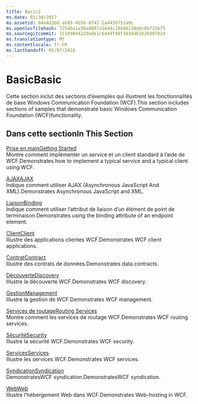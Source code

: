 ```yaml
---
title: Basic2
ms.date: 03/30/2017
ms.assetid: 04e4d3bd-ab89-4b50-8f42-2a4430751a9c
ms.openlocfilehash: 72540a1a36a8807a1644c10448210ddc8bf15b75
ms.sourcegitcommit: 15109844229ade1c6449f48f3834db1b26907824
ms.translationtype: MT
ms.contentlocale: fr-FR
ms.lasthandoff: 05/07/2018
---
```

# <a name="basic"></a><span data-ttu-id="fd099-102">Basic</span><span class="sxs-lookup"><span data-stu-id="fd099-102">Basic</span></span>
<span data-ttu-id="fd099-103">Cette section inclut des sections d’exemples qui illustrent les fonctionnalités de base Windows Communication Foundation (WCF).</span><span class="sxs-lookup"><span data-stu-id="fd099-103">This section includes sections of samples that demonstrate basic Windows Communication Foundation (WCF)functionality.</span></span>  
  
## <a name="in-this-section"></a><span data-ttu-id="fd099-104">Dans cette section</span><span class="sxs-lookup"><span data-stu-id="fd099-104">In This Section</span></span>  
 [<span data-ttu-id="fd099-105">Prise en main</span><span class="sxs-lookup"><span data-stu-id="fd099-105">Getting Started</span></span>](../../../../docs/framework/wcf/samples/getting-started-sample.md)  
 <span data-ttu-id="fd099-106">Montre comment implémenter un service et un client standard à l’aide de WCF.</span><span class="sxs-lookup"><span data-stu-id="fd099-106">Demonstrates how to implement a typical service and a typical client using WCF.</span></span>  
  
 [<span data-ttu-id="fd099-107">AJAX</span><span class="sxs-lookup"><span data-stu-id="fd099-107">AJAX</span></span>](../../../../docs/framework/wcf/samples/ajax.md)  
 <span data-ttu-id="fd099-108">Indique comment utiliser AJAX (Asynchronous JavaScript And XML).</span><span class="sxs-lookup"><span data-stu-id="fd099-108">Demonstrates Asynchronous JavaScript and XML.</span></span>  
  
 [<span data-ttu-id="fd099-109">Liaison</span><span class="sxs-lookup"><span data-stu-id="fd099-109">Binding</span></span>](../../../../docs/framework/wcf/samples/binding.md)  
 <span data-ttu-id="fd099-110">Indique comment utiliser l’attribut de liaison d’un élément de point de terminaison.</span><span class="sxs-lookup"><span data-stu-id="fd099-110">Demonstrates using the binding attribute of an endpoint element.</span></span>  
  
 [<span data-ttu-id="fd099-111">Client</span><span class="sxs-lookup"><span data-stu-id="fd099-111">Client</span></span>](../../../../docs/framework/wcf/samples/client.md)  
 <span data-ttu-id="fd099-112">Illustre des applications clientes WCF.</span><span class="sxs-lookup"><span data-stu-id="fd099-112">Demonstrates WCF client applications.</span></span>  
  
 [<span data-ttu-id="fd099-113">Contrat</span><span class="sxs-lookup"><span data-stu-id="fd099-113">Contract</span></span>](../../../../docs/framework/wcf/samples/contract.md)  
 <span data-ttu-id="fd099-114">Illustre des contrats de données.</span><span class="sxs-lookup"><span data-stu-id="fd099-114">Demonstrates data contracts.</span></span>  
  
 [<span data-ttu-id="fd099-115">Découverte</span><span class="sxs-lookup"><span data-stu-id="fd099-115">Discovery</span></span>](../../../../docs/framework/wcf/samples/discovery-samples.md)  
 <span data-ttu-id="fd099-116">Illustre la découverte WCF.</span><span class="sxs-lookup"><span data-stu-id="fd099-116">Demonstrates WCF discovery.</span></span>  
  
 [<span data-ttu-id="fd099-117">Gestion</span><span class="sxs-lookup"><span data-stu-id="fd099-117">Management</span></span>](../../../../docs/framework/wcf/samples/management.md)  
 <span data-ttu-id="fd099-118">Illustre la gestion de WCF.</span><span class="sxs-lookup"><span data-stu-id="fd099-118">Demonstrates WCF management.</span></span>  
  
 [<span data-ttu-id="fd099-119">Services de routage</span><span class="sxs-lookup"><span data-stu-id="fd099-119">Routing Services</span></span>](../../../../docs/framework/wcf/samples/routing-services.md)  
 <span data-ttu-id="fd099-120">Montre comment les services de routage WCF.</span><span class="sxs-lookup"><span data-stu-id="fd099-120">Demonstrates WCF routing services.</span></span>  
  
 [<span data-ttu-id="fd099-121">Sécurité</span><span class="sxs-lookup"><span data-stu-id="fd099-121">Security</span></span>](../../../../docs/framework/wcf/samples/security-in-wcf.md)  
 <span data-ttu-id="fd099-122">Illustre la sécurité WCF.</span><span class="sxs-lookup"><span data-stu-id="fd099-122">Demonstrates WCF security.</span></span>  
  
 [<span data-ttu-id="fd099-123">Services</span><span class="sxs-lookup"><span data-stu-id="fd099-123">Services</span></span>](../../../../docs/framework/wcf/samples/services.md)  
 <span data-ttu-id="fd099-124">Illustre les services WCF.</span><span class="sxs-lookup"><span data-stu-id="fd099-124">Demonstrates WCF services.</span></span>  
  
 [<span data-ttu-id="fd099-125">Syndication</span><span class="sxs-lookup"><span data-stu-id="fd099-125">Syndication</span></span>](../../../../docs/framework/wcf/samples/syndication.md)  
 <span data-ttu-id="fd099-126">DemonstratesWCF syndication.</span><span class="sxs-lookup"><span data-stu-id="fd099-126">DemonstratesWCF syndication.</span></span>  
  
 [<span data-ttu-id="fd099-127">Web</span><span class="sxs-lookup"><span data-stu-id="fd099-127">Web</span></span>](../../../../docs/framework/wcf/samples/web.md)  
 <span data-ttu-id="fd099-128">Illustre l’hébergement Web dans WCF.</span><span class="sxs-lookup"><span data-stu-id="fd099-128">Demonstrates Web-hosting in WCF.</span></span>
